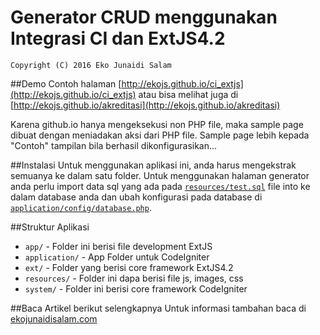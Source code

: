 Generator CRUD menggunakan Integrasi CI dan ExtJS4.2
==============
	Copyright (C) 2016 Eko Junaidi Salam

##Demo
Contoh halaman [http://ekojs.github.io/ci_extjs](http://ekojs.github.io/ci_extjs) atau bisa melihat juga di [http://ekojs.github.io/akreditasi](http://ekojs.github.io/akreditasi)

Karena github.io hanya mengeksekusi non PHP file, maka sample page dibuat dengan meniadakan aksi dari PHP file. Sample page lebih kepada "Contoh" tampilan bila berhasil dikonfigurasikan...

##Instalasi
Untuk menggunakan aplikasi ini, anda harus mengekstrak semuanya ke dalam satu folder. Untuk menggunakan halaman generator anda perlu import data sql yang ada pada [`resources/test.sql`](https://github.com/ekojs/ci_extjs/blob/master/resources/test.sql) file into ke dalam database anda dan ubah konfigurasi pada database di [`application/config/database.php`](https://github.com/ekojs/ci_extjs/blob/master/application/config/database.php).

##Struktur Aplikasi
* `app/` - Folder ini berisi file development ExtJS
* `application/` - App Folder untuk CodeIgniter
* `ext/` - Folder yang berisi core framework ExtJS4.2
* `resources/` - Folder ini dapa berisi file js, images, css
* `system/` - Folder ini berisi core framework CodeIgniter

##Baca Artikel berikut selengkapnya
Untuk informasi tambahan baca di [ekojunaidisalam.com](http://ekojunaidisalam.com/2016/04/06/integrasi-ci-dan-extjs4-2/)

